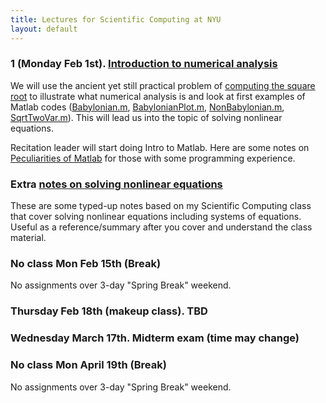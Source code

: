 ```yaml
---
title: Lectures for Scientific Computing at NYU
layout: default
---
```


### 1 (Monday Feb 1st). [Introduction to numerical analysis](Lectures/Introduction.pdf)

We will use the ancient yet still practical problem of [computing the square root](https://en.wikipedia.org/wiki/Methods_of_computing_square_roots#Babylonian_method) to illustrate what numerical analysis is and look at first examples of Matlab codes ([Babylonian.m](Matlab/Nonlinear/Babylonian.m),  [BabylonianPlot.m](Matlab/Nonlinear/BabylonianPlot.m), [NonBabylonian.m](Matlab/Nonlinear/NonBabylonian.m), [SqrtTwoVar.m](Matlab/Nonlinear/SqrtTwoVar.m)). This will lead us into the topic of solving nonlinear equations.

Recitation leader will start doing Intro to Matlab. Here are some notes on [Peculiarities of Matlab](Lectures/Matlab.pdf) for those with some programming experience.

### Extra [notes on solving nonlinear equations](Lectures/Nonlinear1D.pdf)

These are some typed-up notes based on my Scientific Computing class that cover solving nonlinear equations including systems of equations. Useful as a reference/summary after you cover and understand the class material.

### No class Mon Feb 15th (Break)
No assignments over 3-day "Spring Break" weekend.

### Thursday Feb 18th (makeup class). TBD

### Wednesday March 17th. Midterm exam (time may change)

### No class Mon April 19th (Break)
No assignments over 3-day "Spring Break" weekend.

